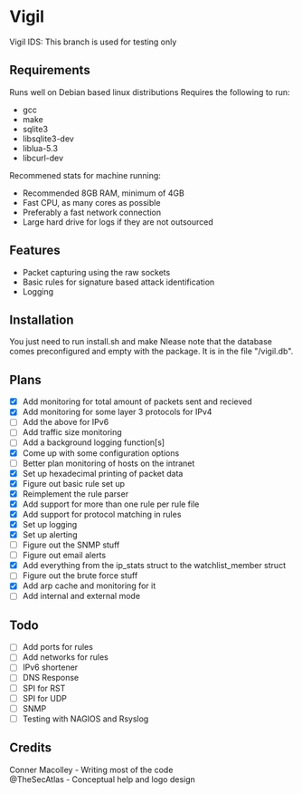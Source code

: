 <!--[![Language grade: C/C++](https://img.shields.io/lgtm/grade/cpp/g/raging-loon/vigil.svg?logo=lgtm&logoWidth=18)](https://lgtm.com/projects/g/raging-loon/vigil/context:cpp) -->
# Vigil
Vigil IDS: This branch is used for testing only
## Requirements
Runs well on Debian based linux distributions
Requires the following to run:
  - gcc 
  - make 
  - sqlite3
  - libsqlite3-dev
  - liblua-5.3
  - libcurl-dev

Recommened stats for machine running:
 - Recommended 8GB RAM, minimum of 4GB
 - Fast CPU, as many cores as possible
 - Preferably a fast network connection
 - Large hard drive for logs if they are not outsourced

## Features
 - Packet capturing using the raw sockets
 - Basic rules for signature based attack identification
 - Logging 
 
## Installation
You just need to run install.sh and make
Nlease note that the database comes preconfigured and empty with the package. It is in the file "/vigil.db".

## Plans
 - [x] Add monitoring for total amount of packets sent and recieved
 - [x] Add monitoring for some layer 3 protocols for IPv4
 - [ ] Add the above for IPv6
 - [ ] Add traffic size monitoring
 - [ ] Add a background logging function[s]
 - [x] Come up with some configuration options
 - [ ] Better plan monitoring of hosts on the intranet
 - [x] Set up hexadecimal printing of packet data
 - [x] Figure out basic rule set up
 - [x] Reimplement the rule parser
 - [x] Add support for more than one rule per rule file
 - [x] Add support for protocol matching in rules
 - [x] Set up logging
 - [x] Set up alerting
 - [ ] Figure out the SNMP stuff
 - [ ] Figure out email alerts
 - [x] Add everything from the ip_stats struct to the watchlist_member struct
 - [ ] Figure out the brute force stuff
 - [x] Add arp cache and monitoring for it
 - [ ] Add internal and external mode

## Todo
- [ ] Add ports for rules
- [ ] Add networks for rules
- [ ] IPv6 shortener
- [ ] DNS Response
- [ ] SPI for RST
- [ ] SPI for UDP
- [ ] SNMP 
- [ ] Testing with NAGIOS and Rsyslog

## Credits
Conner Macolley - Writing most of the code<br>
@TheSecAtlas - Conceptual help and logo design